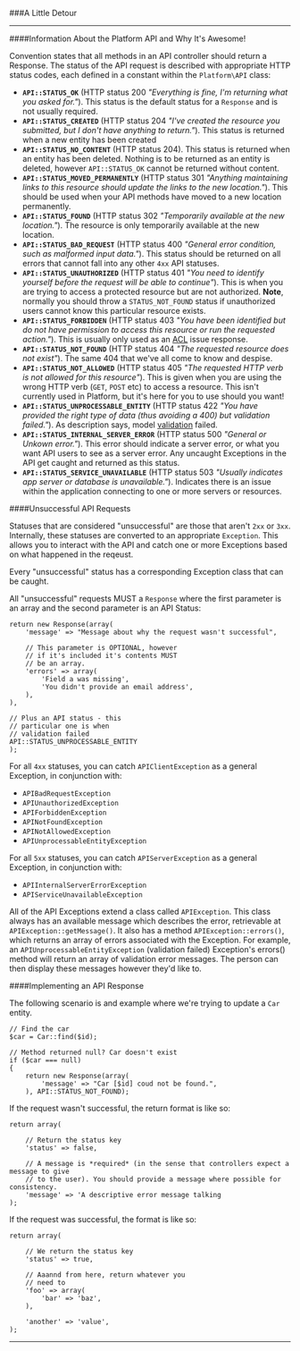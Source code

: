 ###A Little Detour

----------

####Information About the Platform API and Why It's Awesome!

Convention states that all methods in an API controller should return a Response. The status of the API request is described with appropriate HTTP status codes, each defined in a constant within the `Platform\API` class:

- **`API::STATUS_OK`** (HTTP status 200 *"Everything is fine, I'm returning what you asked for."*). This status is the default status for a `Response` and is not usually required.
- **`API::STATUS_CREATED`** (HTTP status 204 *"I've created the resource you submitted, but I don't have anything to return."*). This status is returned when a new entity has been created
- **`API::STATUS_NO_CONTENT`** (HTTP status 204). This status is returned when an entity has been deleted. Nothing is to be returned as an entity is deleted, however `API::STATUS_OK` cannot be returned without content.
- **`API::STATUS_MOVED_PERMANENTLY`** (HTTP status 301 *"Anything maintaining links to this resource should update the links to the new location."*). This should be used when your API methods have moved to a new location permanently.
- **`API::STATUS_FOUND`** (HTTP status 302 *"Temporarily available at the new location."*). The resource is only temporarily available at the new location.
- **`API::STATUS_BAD_REQUEST`** (HTTP status 400 *"General error condition, such as malformed input data."*). This status should be returned on all errors that cannot fall into any other `4xx` API statuses.
- **`API::STATUS_UNAUTHORIZED`** (HTTP status 401 *"You need to identify yourself before the request will be able to continue"*). This is when you are trying to access a protected resource but are not authorized. **Note**, normally you should throw a `STATUS_NOT_FOUND` status if unauthorized users cannot know this particular resource exists.
- **`API::STATUS_FORBIDDEN`** (HTTP status 403 *"You have been identified but do not have permission to access this resource or run the requested action."*). This is usually only used as an [ACL](http://en.wikipedia.org/wiki/Access_control_lists) issue response.
- **`API::STATUS_NOT_FOUND`** (HTTP status 404 *"The requested resource does not exist"*). The same 404 that we've all come to know and despise.
- **`API::STATUS_NOT_ALLOWED`** (HTTP status 405 *"The requested HTTP verb is not allowed for this resource"*). This is given when you are using the wrong HTTP verb (`GET`, `POST` etc) to access a resource. This isn't currently used in Platform, but it's here for you to use should you want!
- **`API::STATUS_UNPROCESSABLE_ENTITY`** (HTTP status 422 *"You have provided the right type of data (thus avoiding a 400) but validation failed."*). As description says, model [validation](/manuals/crud/advanced#validation) failed.
- **`API::STATUS_INTERNAL_SERVER_ERROR`** (HTTP status 500 *"General or Unkown error."*). This error should indicate a server error, or what you want API users to see as a server error. Any uncaught Exceptions in the API get caught and returned as this status.
- **`API::STATUS_SERVICE_UNAVAILABLE`** (HTTP status 503 *"Usually indicates app server or database is unavailable."*). Indicates there is an issue within the application connecting to one or more servers or resources.

####Unsuccessful API Requests

Statuses that are considered "unsuccessful" are those that aren't `2xx` or `3xx`. Internally, these statuses are converted to an appropriate `Exception`. This allows you to interact with the API and catch one or more Exceptions based on what happened in the reqeust.

Every "unsuccessful" status has a corresponding Exception class that can be caught.

All "unsuccessful" requests MUST a `Response` where the first parameter is an array and the second parameter is an API Status:

	return new Response(array(
		'message' => "Message about why the request wasn't successful",
		
		// This parameter is OPTIONAL, however
		// if it's included it's contents MUST
		// be an array.
		'errors' => array(
			'Field a was missing',
			'You didn't provide an email address',
		),
	),
	
	// Plus an API status - this
	// particular one is when
	// validation failed
	API::STATUS_UNPROCESSABLE_ENTITY
	);

For all `4xx` statuses, you can catch `APIClientException` as a general Exception, in conjunction with:

- `APIBadRequestException`
- `APIUnauthorizedException`
- `APIForbiddenException`
- `APINotFoundException`
- `APINotAllowedException`
- `APIUnprocessableEntityException`

For all `5xx` statuses, you can catch `APIServerException` as a general Exception, in conjunction with:

- `APIInternalServerErrorException`
- `APIServiceUnavailableException`

All of the API Exceptions extend a class called `APIException`. This class always has an available message which describes the error, retrievable at `APIException::getMessage()`. It also has a method `APIException::errors()`, which returns an array of errors associated with the Exception. For example, an `APIUnprocessableEntityException` (validation failed) Exception's errors() method will return an array of validation error messages. The person can then display these messages however they'd like to.


####Implementing an API Response

The following scenario is and example where we're trying to update a `Car` entity.

	// Find the car
	$car = Car::find($id);
	
	// Method returned null? Car doesn't exist
	if ($car === null)
	{	
		return new Response(array(
			'message' => "Car [$id] coud not be found.",
		), API::STATUS_NOT_FOUND);


If the request wasn't successful, the return format is like so:

	return array(
		
		// Return the status key
		'status' => false,
		
		// A message is *required* (in the sense that controllers expect a message to give
		// to the user). You should provide a message where possible for consistency.
		'message' => 'A descriptive error message talking 
	);

If the request was successful, the format is like so:

	return array(
	
		// We return the status key
		'status' => true,
		
		// Aaannd from here, return whatever you
		// need to
		'foo' => array(
			'bar' => 'baz',
		),
		
		'another' => 'value',
	);

----------
